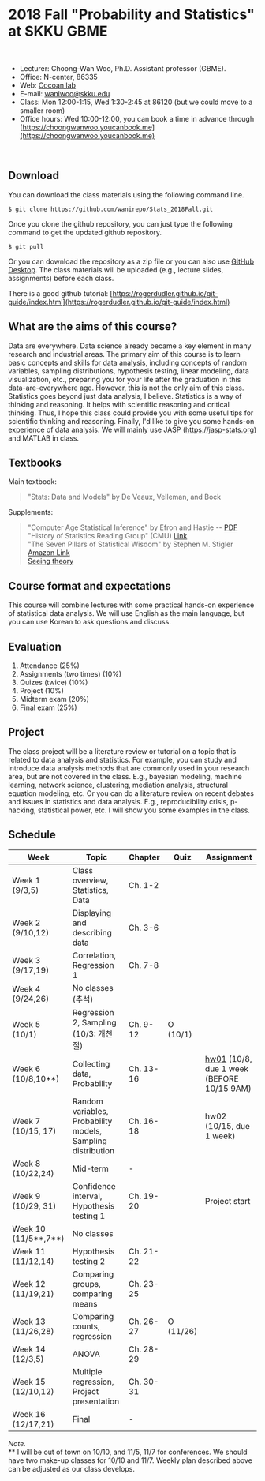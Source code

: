 # 2018 Fall "Probability and Statistics" at SKKU GBME


<br>

- Lecturer: Choong-Wan Woo, Ph.D. Assistant professor (GBME).
- Office: N-center, 86335
- Web: [Cocoan lab](http://cocoanlab.github.io)
- E-mail: waniwoo@skku.edu
- Class: Mon 12:00-1:15, Wed 1:30-2:45 at 86120 (but we could move to a smaller room)
- Office hours: Wed 10:00-12:00, you can book a time in advance through [https://choongwanwoo.youcanbook.me](https://choongwanwoo.youcanbook.me)

<br>

## Download
You can download the class materials using the following command line.

	$ git clone https://github.com/wanirepo/Stats_2018Fall.git

Once you clone the github repository, you can just type the following command to get the updated github repository. 

	$ git pull
	
Or you can download the repository as a zip file or you can also use [GitHub Desktop](https://desktop.github.com). The class materials will be uploaded (e.g., lecture slides, assignments) before each class. 

There is a good github tutorial: [https://rogerdudler.github.io/git-guide/index.html](https://rogerdudler.github.io/git-guide/index.html)

## What are the aims of this course?

Data are everywhere. Data science already became a key element in many research and industrial areas. The primary aim of this course is to learn basic concepts and skills for data analysis, including concepts of random variables, sampling distributions, hypothesis testing, linear modeling, data visualization, etc., preparing you for your life after the graduation in this data-are-everywhere age. However, this is not the only aim of this class. Statistics goes beyond just data analysis, I believe. Statistics is a way of thinking and reasoning. It helps with scientific reasoning and critical thinking. Thus, I hope this class could provide you with some useful tips for scientific thinking and reasoning. Finally, I'd like to give you some hands-on experience of data analysis. We will mainly use JASP (https://jasp-stats.org) and MATLAB in class.

## Textbooks

Main textbook: <br>
>"Stats: Data and Models" by De Veaux, Velleman, and Bock

Supplements: <br>
>"Computer Age Statistical Inference" by Efron and Hastie -- [PDF](https://web.stanford.edu/~hastie/CASI_files/PDF/casi.pdf)
<br>"History of Statistics Reading Group" (CMU) [Link](http://stat.cmu.edu/~lrichard/history-of-stats/history-of-stats.html)
<br>"The Seven Pillars of Statistical Wisdom" by Stephen M. Stigler [Amazon Link](https://www.amazon.com/Seven-Pillars-Statistical-Wisdom/dp/0674088913/ref=sr_1_1?ie=UTF8&qid=1505049565&sr=8-1&keywords=seven+pillars+of+statistical+wisdom)
<br>[Seeing theory](http://students.brown.edu/seeing-theory/index.html#firstPage)


## Course format and expectations

This course will combine lectures with some practical hands-on experience of statistical data analysis. We will use English as the main language, but you can use Korean to ask questions and discuss. 


## Evaluation

1. Attendance (25%)
2. Assignments (two times) (10%)
3. Quizes (twice) (10%)
4. Project (10%)
5. Midterm exam (20%)
6. Final exam (25%)

## Project

The class project will be a literature review or tutorial on a topic that is related to data analysis and statistics. For example, you can study and introduce data analysis methods that are commonly used in your research area, but are not covered in the class. E.g., bayesian modeling, machine learning, network science, clustering, mediation analysis, structural equation modeling, etc. Or you can do a literature review on recent debates and issues in statistics and data analysis. E.g., reproducibility crisis, p-hacking, statistical power, etc. I will show you some examples in the class. 


## Schedule

Week  | Topic | Chapter | Quiz | Assignment
------| ----- | ------- | ---- | ----------
Week 1 (9/3,5)  | Class overview, Statistics, Data | Ch. 1-2   |   |
Week 2 (9/10,12)    | Displaying and describing data   | Ch. 3-6   |   |     
Week 3 (9/17,19)  | Correlation, Regression 1          | Ch. 7-8   |  |  
Week 4 (9/24,26)  | No classes (추석)                 
Week 5 (10/1)     | Regression 2, Sampling (10/3: 개천절)  | Ch. 9-12  | O (10/1) |
Week 6 (10/8,10\*\*)  | Collecting data, Probability | Ch. 13-16 |   |[hw01](/hw/hw01/hw01.md) (10/8, due 1 week (BEFORE 10/15 9AM)  
Week 7 (10/15, 17)    | Random variables, Probability models, Sampling distribution  | Ch. 16-18 |   | hw02 (10/15, due 1 week)
Week 8 (10/22,24)  | Mid-term           | - | |  
Week 9 (10/29, 31) | Confidence interval, Hypothesis testing 1          | Ch. 19-20 |   | Project start
Week 10 (11/5\*\*,7\*\*)  | No classes              |
Week 11 (11/12,14) | Hypothesis testing 2 | Ch. 21-22 |   |  
Week 12 (11/19,21)  | Comparing groups, comparing means  | Ch. 23-25 | | 
Week 13 (11/26,28)  | Comparing counts, regression  | Ch. 26-27 | O (11/26)  |  
Week 14 (12/3,5)    | ANOVA                         | Ch. 28-29 |   |  
Week 15 (12/10,12)  | Multiple regression, Project presentation  | Ch. 30-31 |   |  
Week 16 (12/17,21)  | Final | -         |   |

_Note._ <br> \*\* I will be out of town on 10/10, and 11/5, 11/7 for conferences. We should have two make-up classes for 10/10 and 11/7. Weekly plan described above can be adjusted as our class develops. 

<!-- ### Candidate topics for presentation:
- Reproducibility crisis
	- File drawer problem
	- Voodoo correlations in social neuroscience
	- P-hacking
	- Power failure
	- Flexibility in data analysis
	- Null Hypothesis Significance Testing (NHST)
	- Cure for reproducibility crisis?
- Bias-Variance tradeoff, overfitting, regularization
- Frequentist vs. Bayesian inference, Bayes' rule
- Randomness, information, entropy
- Cognitive biases
- Neuroscience and AI
- Reinforcement learning
- Optimization
- Game theory, cooperation -->




